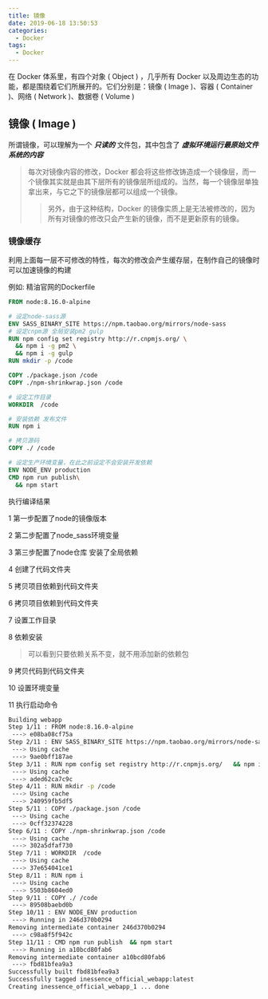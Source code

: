 ```yaml
---
title: 镜像
date: 2019-06-18 13:50:53
categories:
  - Docker
tags:
  - Docker
---
```


在 Docker 体系里，有四个对象 ( Object ) ，几乎所有 Docker 以及周边生态的功能，都是围绕着它们所展开的。它们分别是：镜像 ( Image )、容器 ( Container )、网络 ( Network )、数据卷 ( Volume )

## 镜像 ( Image )

所谓镜像，可以理解为一个 ***只读的*** 文件包，其中包含了 ***虚拟环境运行最原始文件系统的内容***

>每次对镜像内容的修改，Docker 都会将这些修改铸造成一个镜像层，而一个镜像其实就是由其下层所有的镜像层所组成的。当然，每一个镜像层单独拿出来，与它之下的镜像层都可以组成一个镜像。
>>另外，由于这种结构，Docker 的镜像实质上是无法被修改的，因为所有对镜像的修改只会产生新的镜像，而不是更新原有的镜像。

### 镜像缓存

利用上面每一层不可修改的特性，每次的修改会产生缓存层，在制作自己的镜像时可以加速镜像的构建

例如: 精油官网的Dockerfile

```Dockerfile
FROM node:8.16.0-alpine

# 设定node-sass源
ENV SASS_BINARY_SITE https://npm.taobao.org/mirrors/node-sass
# 设定cnpm源 全局安装pm2 gulp
RUN npm config set registry http://r.cnpmjs.org/ \
  && npm i -g pm2 \
  && npm i -g gulp
RUN mkdir -p /code

COPY ./package.json /code
COPY ./npm-shrinkwrap.json /code

# 设定工作目录
WORKDIR  /code

# 安装依赖 发布文件
RUN npm i

# 拷贝源码
COPY ./ /code

# 设定生产环境变量，在此之前设定不会安装开发依赖
ENV NODE_ENV production
CMD npm run publish\
  && npm start
```

执行编译结果

1 第一步配置了node的镜像版本

2 第二步配置了node_sass环境变量

3 第三步配置了node仓库 安装了全局依赖

4 创建了代码文件夹

5 拷贝项目依赖到代码文件夹

6 拷贝项目依赖到代码文件夹

7 设置工作目录

8 依赖安装
>可以看到只要依赖关系不变，就不用添加新的依赖包

9 拷贝代码到代码文件夹

10 设置环境变量

11 执行启动命令

```bash
Building webapp
Step 1/11 : FROM node:8.16.0-alpine
 ---> e08ba08cf75a
Step 2/11 : ENV SASS_BINARY_SITE https://npm.taobao.org/mirrors/node-sass
 ---> Using cache
 ---> 9ae0bff187ae
Step 3/11 : RUN npm config set registry http://r.cnpmjs.org/   && npm i -g pm2   && npm i -g gulp
 ---> Using cache
 ---> aded62ca7c9c
Step 4/11 : RUN mkdir -p /code
 ---> Using cache
 ---> 240959fb5df5
Step 5/11 : COPY ./package.json /code
 ---> Using cache
 ---> 0cff32374228
Step 6/11 : COPY ./npm-shrinkwrap.json /code
 ---> Using cache
 ---> 302a5dfaf730
Step 7/11 : WORKDIR  /code
 ---> Using cache
 ---> 37e654041ce1
Step 8/11 : RUN npm i
 ---> Using cache
 ---> 5503b8604ed0
Step 9/11 : COPY ./ /code
 ---> 89508baebd0b
Step 10/11 : ENV NODE_ENV production
 ---> Running in 246d370b0294
Removing intermediate container 246d370b0294
 ---> c98a8f5f942c
Step 11/11 : CMD npm run publish  && npm start
 ---> Running in a10bcd80fab6
Removing intermediate container a10bcd80fab6
 ---> fbd81bfea9a3
Successfully built fbd81bfea9a3
Successfully tagged inessence_official_webapp:latest
Creating inessence_official_webapp_1 ... done
```
